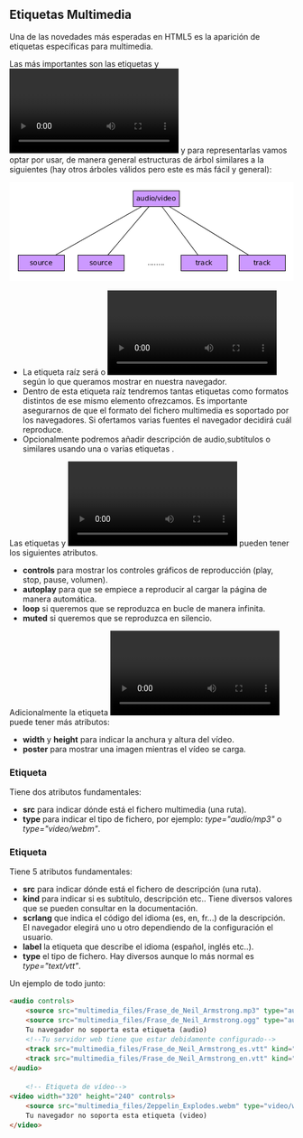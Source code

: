 ## Etiquetas Multimedia

Una de las novedades más esperadas en HTML5 es la aparición de etiquetas específicas para multimedia.

Las más importantes son las etiquetas **<audio>** y **<video>** y para representarlas vamos optar por usar, de manera general estructuras de árbol similares a la siguientes (hay otros árboles válidos pero este es más fácil y general):

![Arbol DOM elementos multimedia](./img/multimedia.png)

- La etiqueta raíz será **<audio>** o **<video>** según lo que queramos mostrar en nuestra navegador.
- Dentro de esta etiqueta raíz tendremos tantas etiquetas **<source>** como formatos distintos de ese mismo elemento ofrezcamos. Es importante asegurarnos de que el formato del fichero multimedia es soportado por los navegadores. Si ofertamos varias fuentes el navegador decidirá cuál reproduce.
- Opcionalmente podremos añadir descripción de audio,subtítulos o similares usando una o varias etiquetas **<track>**.

Las etiquetas **<audio>** y **<video>** pueden tener los siguientes atributos.

- **controls** para mostrar los controles gráficos de reproducción (play, stop, pause, volumen).
- **autoplay** para que se empiece a reproducir al cargar la página de manera automática.
- **loop** si queremos que se reproduzca en bucle de manera infinita.
- **muted** si queremos que se reproduzca en silencio.

Adicionalmente la etiqueta **<video>** puede tener más atributos:

- **width** y **height** para indicar la anchura y altura del vídeo.
- **poster** para mostrar una imagen mientras el vídeo se carga.

### Etiqueta <source>

Tiene dos atributos fundamentales:

- **src** para indicar dónde está el fichero multimedia (una ruta).
- **type** para indicar el tipo de fichero, por ejemplo: _type="audio/mp3"_ o _type="video/webm"_.

### Etiqueta <track>

Tiene 5 atributos fundamentales:

- **src** para indicar dónde está el fichero de descripción (una ruta).
- **kind** para indicar si es subtítulo, descripción etc.. Tiene diversos valores que se pueden consultar en la documentación.
- **scrlang** que indica el código del idioma (es, en, fr...) de la descripción. El navegador elegirá uno u otro dependiendo de la configuración el usuario.
- **label** la etiqueta que describe el idioma (español, inglés etc..).
- **type** el tipo de fichero. Hay diversos aunque lo más normal es _type="text/vtt"_.

Un ejemplo de todo junto:

```html
<audio controls>
    <source src="multimedia_files/Frase_de_Neil_Armstrong.mp3" type="audio/mp3" />
    <source src="multimedia_files/Frase_de_Neil_Armstrong.ogg" type="audio/ogg" />
    Tu navegador no soporta esta etiqueta (audio)
    <!--Tu servidor web tiene que estar debidamente configurado-->
    <track src="multimedia_files/Frase_de_Neil_Armstrong_es.vtt" kind="subtitles" srclang="es" label="Español" type="text/vtt" />
    <track src="multimedia_files/Frase_de_Neil_Armstrong_en.vtt" kind="subtitles" srclang="en" label="English" type="text/vtt" />
</audio>

    <!-- Etiqueta de vídeo-->
<video width="320" height="240" controls>
    <source src="multimedia_files/Zeppelin_Explodes.webm" type="video/webm">
    Tu navegador no soporta esta etiqueta (video)
</video>
```
